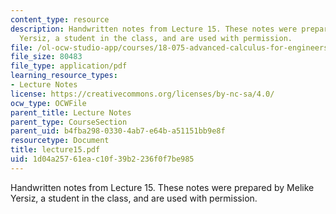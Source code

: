 ```yaml
---
content_type: resource
description: Handwritten notes from Lecture 15. These notes were prepared by Melike
  Yersiz, a student in the class, and are used with permission.
file: /ol-ocw-studio-app/courses/18-075-advanced-calculus-for-engineers-fall-2004/1d04a25761eac10f39b2236f0f7be985_lecture15.pdf
file_size: 80483
file_type: application/pdf
learning_resource_types:
- Lecture Notes
license: https://creativecommons.org/licenses/by-nc-sa/4.0/
ocw_type: OCWFile
parent_title: Lecture Notes
parent_type: CourseSection
parent_uid: b4fba298-0330-4ab7-e64b-a51151bb9e8f
resourcetype: Document
title: lecture15.pdf
uid: 1d04a257-61ea-c10f-39b2-236f0f7be985
---
```

Handwritten notes from Lecture 15. These notes were prepared by Melike Yersiz, a student in the class, and are used with permission.